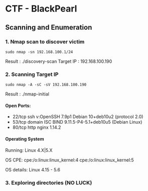 # CTF - BlackPearl

## Scanning and Enumeration

### 1. Nmap scan to discover victim

	sudo nmap -sn 192.168.100.1/24

Result : ./discovery-scan
Target IP : 192.168.100.190

### 2. Scanning Target IP

	sudo nmap -A -sC -sV 192.168.100.190

Result : ./nmap-initial

#### Open Ports: 

- 22/tcp ssh v:OpenSSH 7.9p1 Debian 10+deb10u2 (protocol 2.0)
- 53/tcp domain ISC BIND 9.11.5-P4-5.1+deb10u5 (Debian Linux)
- 80/tcp http nginx 1.14.2

#### Operating System

Running: Linux 4.X|5.X

OS CPE: cpe:/o:linux:linux_kernel:4 cpe:/o:linux:linux_kernel:5

OS details: Linux 4.15 - 5.6

### 3. Exploring directories (NO LUCK)





